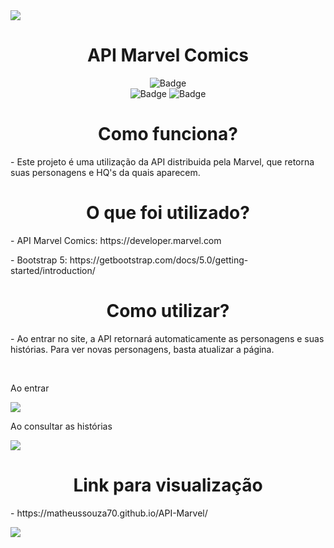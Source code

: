 <img align="center" src="https://cdn.discordapp.com/attachments/704805407906070581/950525825583837215/342019.jpg" >
<h1 align="center"> API Marvel Comics </h1>
<div align="center">
  
  ![Badge](https://img.shields.io/badge/Made%20in-VSCode-1f425f.svg)<br>
  ![Badge](https://img.shields.io/badge/JavaScript-323330?style=for-the-badge&logo=javascript&logoColor=F7DF1E)
  ![Badge](https://img.shields.io/badge/Bootstrap-563D7C?style=for-the-badge&logo=bootstrap&logoColor=white)  
</div>


<h1 align="center"> Como funciona? </h1>
<p> - Este projeto é uma utilização da API distribuida pela Marvel, que retorna suas personagens e HQ's da quais aparecem.</p>

<h1 align="center"> O que foi utilizado?</h1>
<p> -  API Marvel Comics: https://developer.marvel.com </p>
<p> - Bootstrap 5: https://getbootstrap.com/docs/5.0/getting-started/introduction/ </p>

<h1 align="center"> Como utilizar? </h1>
<p> - Ao entrar no site, a API retornará automaticamente as personagens e suas histórias. Para ver novas personagens, basta atualizar a página. </p>
<br>
<p>Ao entrar</p>
<img align="center" src="https://cdn.discordapp.com/attachments/704805407906070581/950525153664716820/unknown.png" >
<br>
<p>Ao consultar as histórias</p>
<img align="center" src="https://cdn.discordapp.com/attachments/704805407906070581/950526161778245692/unknown.png" >
<br>
<h1 align="center">  Link para visualização </h1>
<p> - https://matheussouza70.github.io/API-Marvel/ </p>

<a href="https://github.com/MatheusSouza70/API-Marvel"><img align="center" src="https://cdn.discordapp.com/attachments/704805407906070581/950523396377161738/210092.gif"></a>
